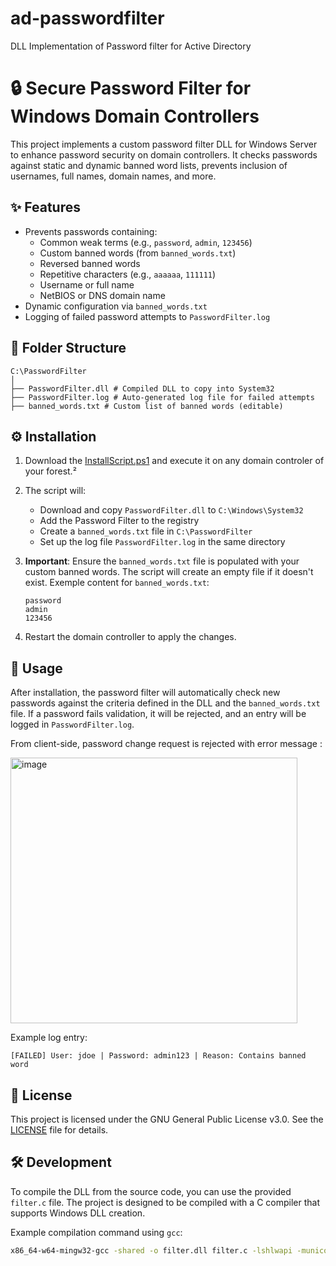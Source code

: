 # ad-passwordfilter
DLL Implementation of Password filter for Active Directory

# 🔒 Secure Password Filter for Windows Domain Controllers

This project implements a custom password filter DLL for Windows Server to enhance password security on domain controllers. It checks passwords against static and dynamic banned word lists, prevents inclusion of usernames, full names, domain names, and more.

## ✨ Features

- Prevents passwords containing:
  - Common weak terms (e.g., `password`, `admin`, `123456`)
  - Custom banned words (from `banned_words.txt`)
  - Reversed banned words
  - Repetitive characters (e.g., `aaaaaa`, `111111`)
  - Username or full name
  - NetBIOS or DNS domain name
- Dynamic configuration via `banned_words.txt`
- Logging of failed password attempts to `PasswordFilter.log`

## 📁 Folder Structure

```
C:\PasswordFilter
│
├── PasswordFilter.dll # Compiled DLL to copy into System32
├── PasswordFilter.log # Auto-generated log file for failed attempts
├── banned_words.txt # Custom list of banned words (editable)
```

## ⚙️ Installation

1. Download the [InstallScript.ps1](https://github.com/guillaumearnx/ad-passwordfilter/releases/latest/download/InstallScript.ps1) and execute it on any domain controler of your forest.²

2. The script will:
   - Download and copy `PasswordFilter.dll` to `C:\Windows\System32`
   - Add the Password Filter to the registry
   - Create a `banned_words.txt` file in `C:\PasswordFilter`
   - Set up the log file `PasswordFilter.log` in the same directory

3. **Important**: Ensure the `banned_words.txt` file is populated with your custom banned words. The script will create an empty file if it doesn't exist.
Exemple content for `banned_words.txt`:
   ```
   password
   admin
   123456
   ```

4. Restart the domain controller to apply the changes.

## 📝 Usage

After installation, the password filter will automatically check new passwords against the criteria defined in the DLL and the `banned_words.txt` file. If a password fails validation, it will be rejected, and an entry will be logged in `PasswordFilter.log`.

From client-side, password change request is rejected with error message :

<img width="459" height="425" alt="image" src="https://github.com/user-attachments/assets/86275696-9d0d-4e8b-9198-fec13fed84b2" />


Example log entry:
```
[FAILED] User: jdoe | Password: admin123 | Reason: Contains banned word
```

## 📜 License

This project is licensed under the GNU General Public License v3.0. See the [LICENSE](LICENSE) file for details.

## 🛠️ Development

To compile the DLL from the source code, you can use the provided `filter.c` file. The project is designed to be compiled with a C compiler that supports Windows DLL creation.

Example compilation command using `gcc`:

```bash
x86_64-w64-mingw32-gcc -shared -o filter.dll filter.c -lshlwapi -municode
```
